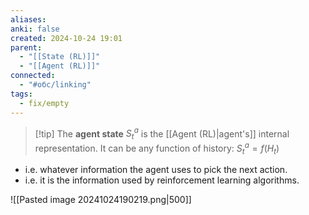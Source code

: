 ```yaml
---
aliases: 
anki: false
created: 2024-10-24 19:01
parent:
  - "[[State (RL)]]"
  - "[[Agent (RL)]]"
connected:
  - "#обс/linking"
tags:
  - fix/empty
---
```


> [!tip] The **agent state** $S^a_t$ is 
the [[Agent (RL)|agent's]]  internal representation.
It can be any function of  history:
$S^a_t = f(H_t)$

- i.e. whatever information the agent uses to pick the next action.
- i.e. it is the information used by reinforcement learning algorithms.


![[Pasted image 20241024190219.png|500]]